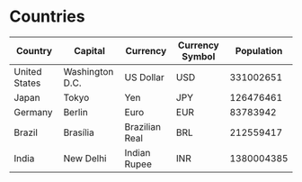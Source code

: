# Countries 

|**Country**|**Capital**|**Currency**|**Currency Symbol**| **Population** |
|-----------------|-----------------|-----------------|---------------------|----------------|
| United States   | Washington D.C. | US Dollar       | USD                 | 331002651      |
| Japan           | Tokyo           | Yen             | JPY                 | 126476461      |
| Germany         | Berlin          | Euro            | EUR                 | 83783942       |
| Brazil          | Brasília        | Brazilian Real  | BRL                 | 212559417      |
| India           | New Delhi       | Indian Rupee    | INR                 | 1380004385     |